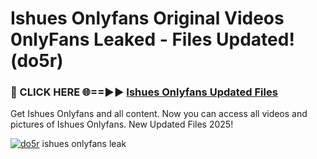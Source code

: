 # Ishues Onlyfans Original Videos 0nlyFans Leaked - Files Updated! (do5r)

<h3>🔴 CLICK HERE 🌐==►► <a href="https://tinyurl.com/ms9xzufz" rel="nofollow">Ishues Onlyfans Updated Files</a></h3>

Get Ishues Onlyfans and all content. Now you can access all videos and pictures of Ishues Onlyfans. New Updated Files 2025!

[![do5r](https://i.imgur.com/PQ7UWWw.gif)](https://tinyurl.com/ms9xzufz)
ishues onlyfans leak